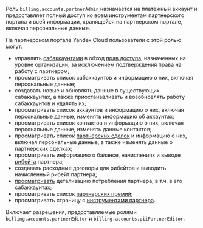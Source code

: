 Роль `billing.accounts.partnerAdmin` назначается на платежный аккаунт и предоставляет полный доступ ко всем инструментам партнерского портала и всей информации, хранящейся на партнерском портале, включая персональные данные.

На партнерском портале Yandex Cloud пользователи с этой ролью могут:
* управлять [сабаккаунтами](../../../partner/terms.md#sub-account) в обход [прав доступа](../../../iam/concepts/access-control/index.md), назначенных на уровне [организации](../../../organization/concepts/organization.md), за исключением подтверждения права на работу с партнером;
* просматривать список сабаккаунтов и информацию о них, включая персональные данные;
* создавать новые и обновлять данные в существующих сабаккаунтах, а также приостанавливать и возобновлять работу сабаккаунтов и удалять их;
* просматривать список аккаунтов и информацию о них, включая персональные данные, изменять информацию об аккаунтах;
* просматривать список контактов и информацию о них, включая персональные данные, изменять данные контактов;
* просматривать список [партнерских сделок](../../../partner/terms.md#deal-reg) и информацию о них, включая персональные данные, а также изменять данные о партнерских сделках;
* просматривать информацию о балансе, начислениях и выводе [рибейта](../../../partner/terms.md#rebate) партнера;
* создавать расходные договоры для рибейтов и выводить начисленный рибейт партнера;
* [просматривать](../../../partner/operations/get-client-stat.md) детализацию потребления партнера, в т.ч. в его сабаккаунтах;
* просматривать список [партнерских премий](../../../partner/terms.md#partner-award);
* просматривать страницу с [инструментами партнера](../../../partner/program/var-tools.md).

Включает разрешения, предоставляемые ролями `billing.accounts.partnerEditor` и `billing.accounts.piiPartnerEditor`.